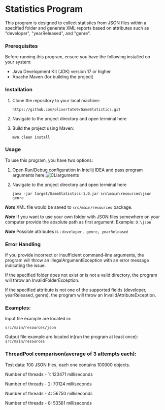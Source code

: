 # Statistics Program

This program is designed to collect statistics from JSON files within a specified folder and generate XML reports based on attributes such as "developer", "yearReleased", and "genre".

### Prerequisites

Before running this program, ensure you have the following installed on your system:

* Java Development Kit (JDK) version 17 or higher
* Apache Maven (for building the project)

### Installation

1. Clone the repository to your local machine:

    `https://github.com/olivertate9/GameStatistics.git`
2. Navigate to the project directory and open terminal here

3. Build the project using Maven:

   `mvn clean install`

### Usage

To use this program, you have two options:

1. Open Run/Debug configuration in Intellij IDEA and pass program arguments here.![CLIarguments](https://github.com/olivertate9/GameStatistics/assets/104451170/eef46d74-4808-4017-8148-a5752899ee58)


2. Navigate to the project directory and open terminal here

   `java -jar target/GameStatistics-1.0.jar src\main\resources\json genre`

**_Note_** XML file would be saved to `src/main/resources` package.

**_Note_** If you want to use your own folder with JSON files somewhere on your computer provide the absolute path as first argument. Example: `D:\json`

**_Note_** Possible attributes is : `developer, genre, yearReleased`

### Error Handling

If you provide incorrect or insufficient command-line arguments, the program will throw an IllegalArgumentException with an error message indicating the issue.

If the specified folder does not exist or is not a valid directory, the program will throw an InvalidFolderException.

If the specified attribute is not one of the supported fields (developer, yearReleased, genre), the program will throw an InvalidAttributeException.

### Examples:
Input file example are located in:

`src/main/resources/json`

Output file example are located in(run the program at least once):
`src/main/resources`


### ThreadPool comparison(average of 3 attempts each):
Test data: 100 JSON files, each one contains 100000 objects.

Number of threads - 1: 123471 milliseconds

Number of threads - 2: 70124 milliseconds

Number of threads - 4: 56750 milliseconds

Number of threads - 8: 53581 milliseconds
